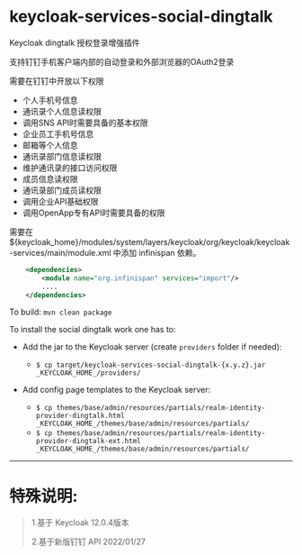 # keycloak-services-social-dingtalk

Keycloak dingtalk 授权登录增强插件

支持钉钉手机客户端内部的自动登录和外部浏览器的OAuth2登录


需要在钉钉中开放以下权限

-   个人手机号信息	
-   通讯录个人信息读权限	
-   调用SNS API时需要具备的基本权限	
-   企业员工手机号信息	
-   邮箱等个人信息	
-   通讯录部门信息读权限	
-   维护通讯录的接口访问权限	
-   成员信息读权限	
-   通讯录部门成员读权限	
-   调用企业API基础权限	
-   调用OpenApp专有API时需要具备的权限	




需要在 ${keycloak_home}/modules/system/layers/keycloak/org/keycloak/keycloak-services/main/module.xml
 中添加 infinispan 依赖。

```xml
    <dependencies>
        <module name="org.infinispan" services="import"/>
        ....
    </dependencies>
```

To build:
`mvn clean package`

To install the social dingtalk work one has to:

* Add the jar to the Keycloak server (create `providers` folder if needed):
  * `$ cp target/keycloak-services-social-dingtalk-{x.y.z}.jar _KEYCLOAK_HOME_/providers/` 

* Add config page templates to the Keycloak server:
  * `$ cp themes/base/admin/resources/partials/realm-identity-provider-dingtalk.html _KEYCLOAK_HOME_/themes/base/admin/resources/partials/`
  * `$ cp themes/base/admin/resources/partials/realm-identity-provider-dingtalk-ext.html _KEYCLOAK_HOME_/themes/base/admin/resources/partials/`

-----------------------------------------------------------------
特殊说明:
=========================================================
> 1.基于 Keycloak 12.0.4版本
>
> 2.基于新版钉钉 API 2022/01/27


